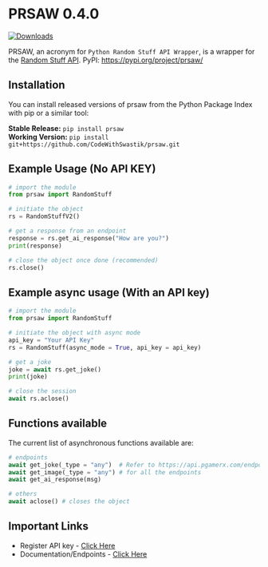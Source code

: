 # PRSAW 0.4.0
[![Downloads](https://static.pepy.tech/personalized-badge/prsaw?period=total&units=international_system&left_color=green&right_color=orange&left_text=Downloads)](https://pepy.tech/project/prsaw)

PRSAW, an acronym for `Python Random Stuff API Wrapper`, is a wrapper for the [Random Stuff API](https://api.pgamerx.com/).
PyPI: https://pypi.org/project/prsaw/ 

## Installation

You can install released versions of prsaw from the Python Package Index with pip or a similar tool:

**Stable Release:** `pip install prsaw`<br>
**Working Version:** `pip install git+https://github.com/CodeWithSwastik/prsaw.git`

## Example Usage (No API KEY)
```python
# import the module
from prsaw import RandomStuff

# initiate the object
rs = RandomStuffV2() 

# get a response from an endpoint
response = rs.get_ai_response("How are you?")
print(response)

# close the object once done (recommended)
rs.close()
```

## Example async usage (With an API key)
```python
# import the module
from prsaw import RandomStuff

# initiate the object with async mode
api_key = "Your API Key"
rs = RandomStuff(async_mode = True, api_key = api_key)

# get a joke
joke = await rs.get_joke()
print(joke)

# close the session
await rs.aclose()
```


## Functions available

The current list of asynchronous functions available are:

```python
# endpoints
await get_joke(_type = "any")  # Refer to https://api.pgamerx.com/endpoints
await get_image(_type = "any") # for all the endpoints
await get_ai_response(msg)

# others
await aclose() # closes the object
 ```
 
 ## Important Links
 * Register API key - [Click Here](https://api.pgamerx.com/register)           
 * Documentation/Endpoints - [Click Here](https://api.pgamerx.com/endpoints/)
